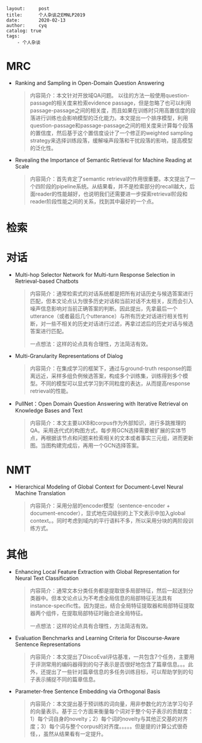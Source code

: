 ```
layout:     post
title:      个人杂谈之EMNLP2019
date:       2020-02-13
author:     cyq
catalog: true
tags:
    - 个人杂谈
```





# MRC

- Ranking and Sampling in Open-Domain Question Answering

  > 内容简介：本文针对开放域QA问题。 以往的方法一般使用question-passage的相关度来检索evidence passage，但是忽略了也可以利用passage-passage之间的相关度，而且如果在训练时只用高置信度的段落进行训练也会影响模型的泛化能力。本文提出一个排序模型，利用question-passage和passage-passage之间的相关度来计算每个段落的置信度，然后基于这个置信度设计了一个修正的weighted sampling strategy来选择训练段落，缓解噪声段落和干扰段落的影响，提高模型的泛化性。

- Revealing the Importance of Semantic Retrieval for Machine Reading at Scale

  > 内容简介：首先肯定了semantic retrieval的作用很重要。本文提出了一个四阶段的pipeline系统。从结果看，并不是检索部分的recall越大，后面reader的性能越好，也说明我们还需要进一步探索retrieval阶段和reader阶段性能之间的关系，找到其中最好的一个点。



# 检索





# 对话

- Multi-hop Selector Network for Multi-turn Response Selection in Retrieval-based Chatbots

  > 内容简介：通常检索式的对话系统都是把所有对话历史与候选答案进行匹配，但本文论点认为很多历史对话和当前对话不太相关，反而会引入噪声信息影响对当前正确答案的判断。因此提出，先拿最后一个utterance（或者最后几个utterance）与所有历史对话进行相关性判断，对一些不相关的历史对话进行过滤，再拿过滤后的历史对话与候选答案进行匹配。
  >
  > 一点想法：这样的论点具有合理性，方法简洁有效。

- Multi-Granularity Representations of Dialog

  > 内容简介：在集成学习的框架下，通过与ground-truth response的距离远近，采样多组负例候选答案，构成多个训练集，训练得到多个模型。不同的模型可以显式学习到不同粒度的表达，从而提高response retrieval的性能。

- PullNet：Open Domain Question Answering with Iterative Retrieval on Knowledge Bases and Text

  > 内容简介：本文主要以KB和corpus作为外部知识，进行多跳推理的QA。采用迭代式的构图方式，每步用GCN选择需要被扩展的实体节点，再根据该节点和问题来检索相关的文本或者事实三元组，进而更新图。当图构建完成后，再用一个GCN选择答案。





# NMT

- Hierarchical Modeling of Global Context for Document-Level Neural Machine Translation

  > 内容简介：采用分层的encoder模型（sentence-encoder + document-encoder），显式地在词级别的上下文表示中加入global context。。同时考虑到域内的平行语料不多，所以采用分块的两阶段训练方式。



# 其他

- Enhancing Local Feature Extraction with Global Representation for Neural Text Classification

  > 内容简介：通常文本分类任务都是提取很多局部特征，然后一起送到分类器中。但本文论点认为不考虑全局信息的局部特征无法具有instance-specific性。因为提出，结合全局特征提取器和局部特征提取器两个组件，在提取局部特征时融合进全局特征。
  >
  > 一点想法：这样的论点具有合理性，方法简洁有效。

- Evaluation Benchmarks and Learning Criteria for Discourse-Aware Sentence Representations

  > 内容简介：本文提出了DiscoEval评估基准，一共包含7个任务，主要用于评测常用的编码器得到的句子表示是否很好地包含了篇章信息。。。此外，还提出了一些针对篇章信息的多任务训练目标，可以帮助学到的句子表示捕捉不同的篇章信息。

- Parameter-free Sentence Embedding via Orthogonal Basis

  > 内容简介：本文提出基于预训练的词向量，用非参数化的方法学习句子的向量表示。基于三个方面来衡量每个词对于整个句子表示的贡献度：1）每个词自身的novelty；2）每个词的novelty与其他正交基的对齐度；3）每个词与整个corpus的对齐度。。。。。但是提的计算公式很奇怪，，虽然从结果看有一定提升。









